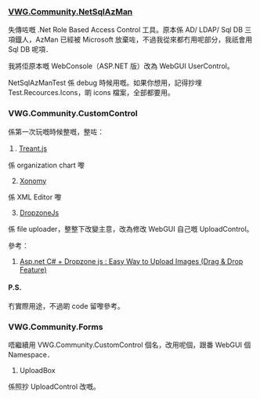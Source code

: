 ﻿### [VWG.Community.NetSqlAzMan](https://github.com/JamesTryand/NetSqlAzMan)
失傳咗嘅 .Net Role Based Access Control 工具。原本係 AD/ LDAP/ Sql DB 三項鐡人，AzMan 已經被 Microsoft 放棄咗，不過我從來都冇用呢部分，我祇會用 Sql DB 呢項．

我將佢原本嘅 WebConsole（ASP.NET 版）改為 WebGUI UserControl。

NetSqlAzManTest 係 debug 時候用嘅。如果你想用，記得抄埋 Test.Recources.Icons，啲 icons 檔案，全部都要用。

### VWG.Community.CustomControl
係第一次玩嘅時候整嘅，整咗：

１. [Treant.js](https://fperucic.github.io/treant-js/)

係 organization chart 嚟

2. [Xonomy](https://github.com/michmech/xonomy)

係 XML Editor 嚟

3. [DropzoneJs](https://github.com/enyo/dropzone)

係 file uploader，整整下改變主意，改為修改 WebGUI 自己嘅 UploadControl。

參考：

1. [Asp.net C# + Dropzone js : Easy Way to Upload Images (Drag & Drop Feature)](https://codepedia.info/using-dropzone-js-file-image-upload-in-asp-net-webform-c/)

#### P.S.
冇實際用途，不過啲 code 留嚟參考。

### VWG.Community.Forms

唔繼續用 VWG.Community.CustomControl 個名，改用呢個，跟番 WebGUI 個 Namespace．

1. UploadBox

係照抄 UploadControl 改嘅。
